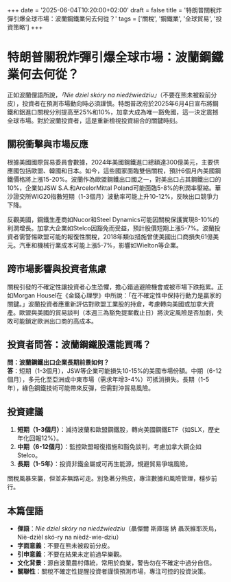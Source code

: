 +++
date = '2025-06-04T10:20:00+02:00'
draft = false
title = '特朗普關稅炸彈引爆全球市場：波蘭鋼鐵業何去何從？'
tags = ['關稅', '鋼鐵業', '全球貿易', '投資策略']
+++

# 特朗普關稅炸彈引爆全球市場：波蘭鋼鐵業何去何從？

正如波蘭俚語所說，*「Nie dziel skóry na niedźwiedziu」*（不要在熊未被殺前分皮），投資者在預測市場動向時必須謹慎。特朗普政府於2025年6月4日宣布將鋼鐵和鋁進口關稅分別提高至25%和10%，加拿大成為唯一豁免國，這一決定震撼全球市場。對於波蘭投資者，這是重新檢視投資組合的關鍵時刻。

## 關稅衝擊與市場反應

根據美國國際貿易委員會數據，2024年美國鋼鐵進口總額達300億美元，主要供應國包括歐盟、韓國和日本。如今，這些國家面臨雙倍關稅，預計6個月內美國鋼鐵價格將上漲15-20%。波蘭作為歐盟鋼鐵出口國之一，對美出口占其鋼鐵出口的10%，企業如JSW S.A.和ArcelorMittal Poland可能面臨5-8%的利潤率壓縮。華沙證交所WIG20指數短期（1-3個月）波動率可能上升10-12%，反映出口競爭力下降。

反觀美國，鋼鐵生產商如Nucor和Steel Dynamics可能因關稅保護實現8-10%的利潤增長。加拿大企業如Stelco因豁免而受益，預計股價短期上漲5-7%。波蘭投資者需警惕歐盟可能的報復性關稅，2018年類似措施曾使美國出口商損失61億美元。汽車和機械行業成本可能上漲5-7%，影響如Wielton等企業。

## 跨市場影響與投資者焦慮

關稅引發的不確定性讓投資者心生恐懼，擔心錯過避險機會或被市場下跌拖累。正如Morgan Housel在《金錢心理學》中所說：「在不確定性中保持行動力是贏家的關鍵。」波蘭投資者應重新評估對歐盟工業股的持倉，考慮轉向美國或加拿大資產。歐盟與美國的貿易談判（本週三為豁免提案截止日）將決定風險是否加劇，失敗可能鎖定歐洲出口商的高成本。

## 投資者問答：波蘭鋼鐵股還能買嗎？

**問：波蘭鋼鐵出口企業長期前景如何？**  
**答**：短期（1-3個月），JSW等企業可能損失10-15%的美國市場份額。中期（6-12個月），多元化至亞洲或中東市場（需求年增3-4%）可抵消損失。長期（1-5年），綠色鋼鐵技術可能帶來反彈，但需對沖貿易風險。

## 投資建議

1. **短期（1-3個月）**：減持波蘭和歐盟鋼鐵股，轉向美國鋼鐵ETF（如SLX，歷史年化回報12%）。  
2. **中期（6-12個月）**：監控歐盟報復措施和豁免談判，考慮加拿大鋼企如Stelco。  
3. **長期（1-5年）**：投資非鐵金屬或可再生能源，規避貿易爭端風險。

關稅風暴來襲，但並非無路可走。別急著分熊皮，專注數據和風險管理，穩步前行。

## 本篇俚語

- **俚語**：*Nie dziel skóry na niedźwiedziu*（聶傑爾 斯庫瑞 納 聶茨維耶茨烏，Niè-dzièl skó-ry na nièdź-wie-dziu）  
- **字面意義**：不要在熊未被殺前分皮。  
- **引申意義**：不要在結果未定前過早樂觀。  
- **文化背景**：源自波蘭農村傳統，常用於商業，警告勿在不確定中過分自信。  
- **關聯性**：關稅不確定性提醒投資者謹慎預測市場，專注可控的投資決策。

